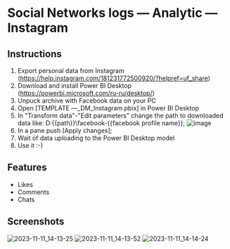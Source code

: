 # Social Networks logs — Analytic — Instagram

## Instructions
1. Export personal data from Instagram (https://help.instagram.com/181231772500920/?helpref=uf_share)
2. Download and install Power BI Desktop (https://powerbi.microsoft.com/ru-ru/desktop/)
3. Unpuck archive with Facebook data on your PC
4. Open [TEMPLATE —_DM_Instagram.pbix] in Power BI Desktop
5. In "Transform data"-"Edit parameters" change the path to downloaded data like: D:\{{path}}\facebook-{{facebook profile name}};
   ![image](https://github.com/StrangeBelk/Social-Networks-logs-Analytic-Facebook/assets/20987906/393ad18d-98b4-4e04-92fd-e10906021485)
7. In a pane push [Apply changes];
8. Wait of data uploading to the Power BI Desktop model
9. Use it :-)

## Features
- Likes
- Comments
- Chats

## Screenshots
![2023-11-11_14-13-25](https://github.com/StrangeBelk/Logs_Instagram/assets/20987906/7eaf882a-bf22-4c76-80c5-25438d25c43a)
![2023-11-11_14-13-52](https://github.com/StrangeBelk/Logs_Instagram/assets/20987906/88756f49-d13a-49df-85fb-39a95ad9e48a)
![2023-11-11_14-14-24](https://github.com/StrangeBelk/Logs_Instagram/assets/20987906/5d4be84c-57c7-40e4-95f5-7068099a26c1)
